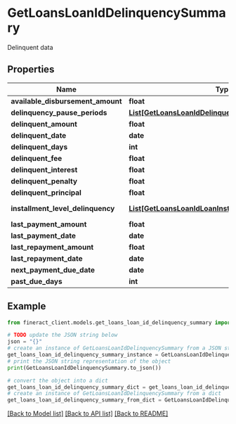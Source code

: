 # GetLoansLoanIdDelinquencySummary

Delinquent data

## Properties

Name | Type | Description | Notes
------------ | ------------- | ------------- | -------------
**available_disbursement_amount** | **float** |  | [optional] 
**delinquency_pause_periods** | [**List[GetLoansLoanIdDelinquencyPausePeriod]**](GetLoansLoanIdDelinquencyPausePeriod.md) | List of GetLoansLoanIdDelinquencyPausePeriod | [optional] 
**delinquent_amount** | **float** |  | [optional] 
**delinquent_date** | **date** |  | [optional] 
**delinquent_days** | **int** |  | [optional] 
**delinquent_fee** | **float** |  | [optional] 
**delinquent_interest** | **float** |  | [optional] 
**delinquent_penalty** | **float** |  | [optional] 
**delinquent_principal** | **float** |  | [optional] 
**installment_level_delinquency** | [**List[GetLoansLoanIdLoanInstallmentLevelDelinquency]**](GetLoansLoanIdLoanInstallmentLevelDelinquency.md) | List of GetLoansLoanIdLoanInstallmentLevelDelinquency | [optional] 
**last_payment_amount** | **float** |  | [optional] 
**last_payment_date** | **date** |  | [optional] 
**last_repayment_amount** | **float** |  | [optional] 
**last_repayment_date** | **date** |  | [optional] 
**next_payment_due_date** | **date** |  | [optional] 
**past_due_days** | **int** |  | [optional] 

## Example

```python
from fineract_client.models.get_loans_loan_id_delinquency_summary import GetLoansLoanIdDelinquencySummary

# TODO update the JSON string below
json = "{}"
# create an instance of GetLoansLoanIdDelinquencySummary from a JSON string
get_loans_loan_id_delinquency_summary_instance = GetLoansLoanIdDelinquencySummary.from_json(json)
# print the JSON string representation of the object
print(GetLoansLoanIdDelinquencySummary.to_json())

# convert the object into a dict
get_loans_loan_id_delinquency_summary_dict = get_loans_loan_id_delinquency_summary_instance.to_dict()
# create an instance of GetLoansLoanIdDelinquencySummary from a dict
get_loans_loan_id_delinquency_summary_from_dict = GetLoansLoanIdDelinquencySummary.from_dict(get_loans_loan_id_delinquency_summary_dict)
```
[[Back to Model list]](../README.md#documentation-for-models) [[Back to API list]](../README.md#documentation-for-api-endpoints) [[Back to README]](../README.md)


